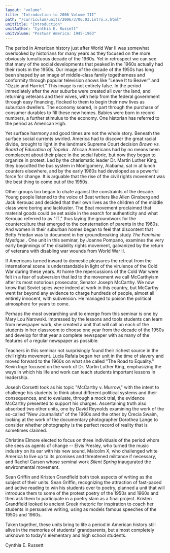 ```yaml
---
layout: "volume"
title: "Introduction to 2006 Volume III"
path: "/curriculum/units/2006/3/06.03.intro.x.html"
unitTitle: "Introduction"
unitAuthor: "Cynthia E. Russett"
unitVolume: "Postwar America: 1945-1963"
---
```

<body>
<p>
  The period in American history just after World War II was somewhat overlooked by historians for many years as they focused on the more obviously tumultuous decade of the 1960s. Yet in retrospect we can see that many of the social developments that peaked in the 1960s actually had their roots in the 1950s. Our image of the decade of the 1950s has long been shaped by an image of middle-class family togetherness and conformity through popular television shows like "Leave It to Beaver" and "Ozzie and Harriet." This image is not entirely false. In the period immediately after the war suburbs were created all over the land, and returning veterans and their wives, with help from the federal government through easy financing, flocked to them to begin their new lives as suburban dwellers. The economy soared, in part through the purchase of consumer durables to fill these new homes. Babies were born in record numbers, a further stimulus to the economy. One historian has referred to the period as American High.
 </p>
<p>
  Yet surface harmony and good times are not the whole story. Beneath the surface social currents swirled. America had to discover the great racial divide, brought to light in the landmark Supreme Court decision
  <i>
   Brown vs. Board of Education of Topeka
  </i>
  . African Americans had by no means been complacent about their place in the social fabric, but now they began to organize in protest. Led by the charismatic leader Dr. Martin Luther King, they boycotted the bus system in Montgomery, Alabama, sat in at lunch counters elsewhere, and by the early 1960s had developed as a powerful force for change. It is arguable that the rise of the civil rights movement was the best thing to come out of the 1950s.
 </p>
<p>
  Other groups too began to chafe against the constraints of the decade. Young people listened to the voice of Beat writers like Allen Ginsberg and Jack Kerouac and decided that their own lives as the children of the middle class were boring and lackluster. The Beat movement proclaimed that material goods could be set aside in the search for authenticity and what Kerouac referred to as "IT," thus laying the groundwork for the counterculture that emerged to the consternation of parents in the 1960s. And women in their suburban homes began to feel that discontent that Betty Friedan was to document in her groundbreaking study
  <i>
   The Feminine Mystique
  </i>
  . One unit in this seminar, by Joanne Pompano, examines the very early beginnings of the disability rights movement, galvanized by the return of veterans with disabling war wounds from World War II.
 </p>
<p>
  If Americans turned inward to domestic pleasures the retreat from the international scene is understandable in light of the virulence of the Cold War during these years. At home the repercussions of the Cold War were felt in a fear of subversion that led to the movement we call McCarthyism after its most notorious prosecutor, Senator Joseph McCarthy. We now know that Soviet spies were indeed at work in this country, but McCarthy went far beyond any evidence to charge hundreds of people, almost all entirely innocent, with subversion. He managed to poison the political atmosphere for years to come.
 </p>

<p>
  Perhaps the most overarching unit to emerge from this seminar is one by Mary Lou Narowski. Impressed by the lessons and tools students can learn from newspaper work, she created a unit that will call on each of the students in her classroom to choose one year from the decade of the 1950s and develop for that year a complete newspaper with as many of the features of a regular newspaper as possible.
 </p>
<p>
  Teachers in this seminar not surprisingly found their richest source in the civil rights movement. Lucia Rafala began her unit in the time of slavery and moved forward to the 1960s on what she called "The Road to Equality." Kevin Inge focused on the work of Dr. Martin Luther King, emphasizing the ways in which his life and work can teach students important lessons in leadership.
 </p>
<p>
  Joseph Corsetti took as his topic "McCarthy v. Murrow," with the intent to challenge his students to think about different political systems and their consequences, and to evaluate, through a mock trial, the evidence McCarthy presented to support his charges. Ascertaining truth also absorbed two other units, one by David Reynolds examining the work of the so-called "New Journalists" of the 1960s and the other by Crecia Swaim, looking at the work of the documentary photographer Dorothea Lange to consider whether photography is the perfect record of reality that is sometimes claimed.
 </p>
<p>
  Christine Elmore elected to focus on three individuals of the period whom she sees as agents of change -- Elvis Presley, who turned the music industry on its ear with his new sound, Malcolm X, who challenged white America to live up to its promises and threatened militance if necessary, and Rachel Carson whose seminal work
  <i>
   Silent Spring
  </i>
  inaugurated the environmental movement.
 </p>
<p>
  Sean Griffin and Kristen Grandfield both took aspects of writing as the subject of their units. Sean Griffin, recognizing the attraction of fast-paced and active reading to win his students over to poetry, planned a unit that will introduce them to some of the protest poetry of the 1950s and 1960s and then ask them to participate in a poetry slam as a final project. Kristen Grandfield looked to ancient Greek rhetoric for inspiration to coach her students in persuasive writing, using as models famous speeches of the 1950s and 1960s.
 </p>
<p>
  Taken together, these units bring to life a period in American history still alive in the memories of students' grandparents, but almost completely unknown to today's elementary and high school students.
 </p>
<p>
  Cynthia E. Russett
 </p>

</body>